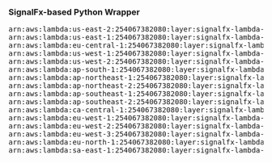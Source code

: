 <h3>SignalFx-based  Python Wrapper</h3>

<pre>
arn:aws:lambda:us-east-2:254067382080:layer:signalfx-lambda-python-wrapper:18
arn:aws:lambda:us-east-1:254067382080:layer:signalfx-lambda-python-wrapper:17
arn:aws:lambda:eu-central-1:254067382080:layer:signalfx-lambda-python-wrapper:17
arn:aws:lambda:us-west-1:254067382080:layer:signalfx-lambda-python-wrapper:16
arn:aws:lambda:us-west-2:254067382080:layer:signalfx-lambda-python-wrapper:16
arn:aws:lambda:ap-south-1:254067382080:layer:signalfx-lambda-python-wrapper:16
arn:aws:lambda:ap-northeast-1:254067382080:layer:signalfx-lambda-python-wrapper:16
arn:aws:lambda:ap-northeast-2:254067382080:layer:signalfx-lambda-python-wrapper:16
arn:aws:lambda:ap-southeast-1:254067382080:layer:signalfx-lambda-python-wrapper:16
arn:aws:lambda:ap-southeast-2:254067382080:layer:signalfx-lambda-python-wrapper:16
arn:aws:lambda:ca-central-1:254067382080:layer:signalfx-lambda-python-wrapper:16
arn:aws:lambda:eu-west-1:254067382080:layer:signalfx-lambda-python-wrapper:16
arn:aws:lambda:eu-west-2:254067382080:layer:signalfx-lambda-python-wrapper:16
arn:aws:lambda:eu-west-3:254067382080:layer:signalfx-lambda-python-wrapper:16
arn:aws:lambda:eu-north-1:254067382080:layer:signalfx-lambda-python-wrapper:16
arn:aws:lambda:sa-east-1:254067382080:layer:signalfx-lambda-python-wrapper:16
</pre>